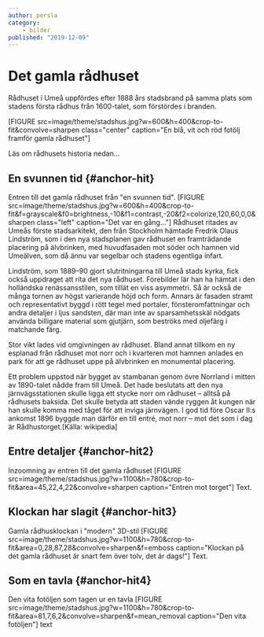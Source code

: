 ```yaml
---
author: persla
category:
    - bilder
published: "2019-12-09"
---
```

Det gamla rådhuset
==================================

Rådhuset i Umeå uppfördes efter 1888 års stadsbrand på samma plats som stadens första rådhus från 1600-talet, som förstördes i branden.

[FIGURE src=image/theme/stadshus.jpg?w=600&h=400&crop-to-fit&convolve=sharpen class="center" caption="En blå, vit och röd fotölj framför gamla rådhuset"]

<!-- [FIGURE src=image/theme/stadshus.jpg?w=770&h=546&crop-to-fit&convolve=sharpen caption="En blå, vit och röd fotölj framför gamla rådhuset"]

[FIGURE src=image/theme/stadshus.jpg?w=770&h=546&crop-to-fit&convolve=sharpen caption="En blå, vit och röd fotölj framför gamla rådhuset"] -->
<!--more-->
Läs om rådhusets historia nedan...



En svunnen tid {#anchor-hit}
-----------------------------------
Entren till det gamla rådhuset från "en svunnen tid".
[FIGURE src=image/theme/stadshus.jpg?w=600&h=400&crop-to-fit&f=grayscale&f0=brightness,-10&f1=contrast,-20&f2=colorize,120,60,0,0&sharpen class="left" caption="Det var en gång..."]
Rådhuset ritades av Umeås förste stadsarkitekt, den från Stockholm hämtade Fredrik Olaus Lindström, som i den nya stadsplanen gav rådhuset en framträdande placering på älvbrinken, med huvudfasaden mot söder och hamnen vid Umeälven, som då ännu var segelbar och stadens egentliga infart.

Lindström, som 1889–90 gjort slutritningarna till Umeå stads kyrka, fick också uppdraget att rita det nya rådhuset. Förebilder lär han ha hämtat i den holländska renässansstilen, som tillät en viss asymmetri. Så är också de många tornen av högst varierande höjd och form. Annars är fasaden stramt och representativt byggd i rött tegel med portaler, fönsteromfattningar och andra detaljer i ljus sandsten, där man inte av sparsamhetsskäl nödgats använda billigare material som gjutjärn, som beströks med oljefärg i matchande färg.

Stor vikt lades vid omgivningen av rådhuset. Bland annat tillkom en ny esplanad från rådhuset mot norr och i kvarteren mot hamnen anlades en park för att ge rådhuset uppe på älvbrinken en monumental placering.

Ett problem uppstod när bygget av stambanan genom övre Norrland i mitten av 1890-talet nådde fram till Umeå. Det hade beslutats att den nya järnvägsstationen skulle ligga ett stycke norr om rådhuset – alltså på rådhusets baksida. Det skulle betyda att staden vände ryggen åt kungen när han skulle komma med tåget för att inviga järnvägen. I god tid före Oscar II:s ankomst 1896 byggde man därför en till entré, mot norr – mot det som i dag är Rådhustorget.[Källa: wikipedia]

Entre detaljer {#anchor-hit2}
-----------------------------------
Inzoomning av entren till det gamla rådhuset
[FIGURE src=image/theme/stadshus.jpg?w=1100&h=780&crop-to-fit&area=45,22,4,22&convolve=sharpen caption="Entren mot torget"]
Text.

Klockan har slagit {#anchor-hit3}
-----------------------------------
Gamla rådhusklockan i "modern" 3D-stil
[FIGURE src=image/theme/stadshus.jpg?w=1100&h=780&crop-to-fit&area=0,28,87,28&convolve=sharpen&f=emboss caption="Klockan på det gamla rådhuset är snart fem över tolv, det är dags!"]
Text.

Som en tavla {#anchor-hit4}
-----------------------------------

Den vita fotöljen som tagen ur en tavla
[FIGURE src=image/theme/stadshus.jpg?w=1100&h=780&crop-to-fit&area=81,7,6,2&convolve=sharpen&f=mean_removal caption="Den vita fotöljen"]
text

